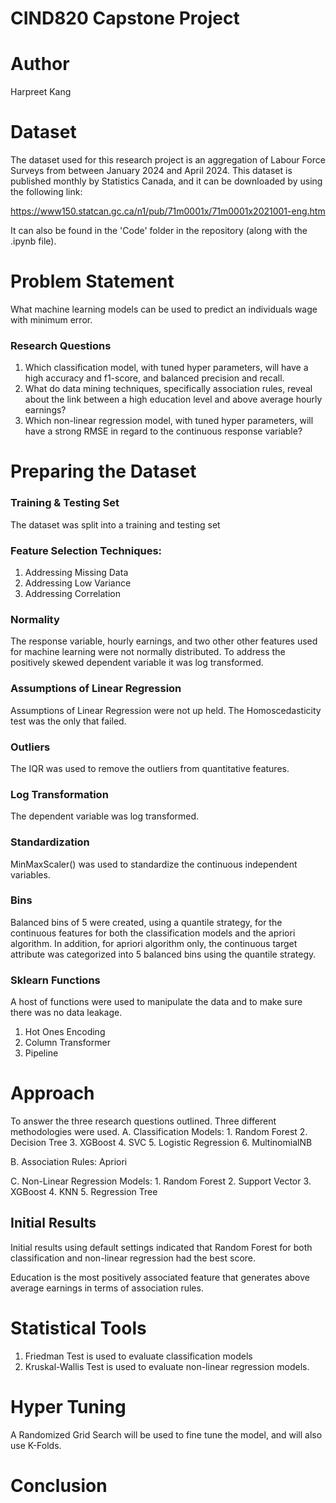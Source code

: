 
# CIND820 Capstone Project

# Author
Harpreet Kang

# Dataset

The dataset used for this research project is an aggregation of Labour Force Surveys from between January 2024 and April 2024. This dataset is published monthly by Statistics Canada, and it can be downloaded by using the following link:

https://www150.statcan.gc.ca/n1/pub/71m0001x/71m0001x2021001-eng.htm

It can also be found in the 'Code' folder in the repository (along with the .ipynb file).

# Problem Statement

What machine learning models can be used to predict an individuals wage with minimum error.

### Research Questions

1.	Which classification model, with tuned hyper parameters, will have a high accuracy and f1-score, and balanced precision and recall.
2.	What do data mining techniques, specifically association rules, reveal about the link between a high education level and above average hourly earnings?
3.	Which non-linear regression model, with tuned hyper parameters, will have a strong RMSE in regard to the continuous response variable?

# Preparing the Dataset

### Training & Testing Set
The dataset was split into a training and testing set

### Feature Selection Techniques:
1. Addressing Missing Data
2. Addressing Low Variance
3. Addressing Correlation

### Normality
The response variable, hourly earnings, and two other other features used for machine learning were not normally distributed. To address the positively skewed dependent variable it was log transformed. 

### Assumptions of Linear Regression
Assumptions of Linear Regression were not up held. The Homoscedasticity test was the only that failed. 

### Outliers
The IQR was used to remove the outliers from quantitative features. 

### Log Transformation
The dependent variable was log transformed. 

### Standardization
MinMaxScaler() was used to standardize the continuous independent variables.

### Bins
Balanced bins of 5 were created, using a quantile strategy, for the continuous features for both the classification models and the apriori algorithm. In addition, for apriori algorithm only, the continuous target attribute was categorized into 5 balanced bins using the quantile strategy. 

### Sklearn Functions
A host of functions were used to manipulate the data and to make sure there was no data leakage. 
1. Hot Ones Encoding
2. Column Transformer
3. Pipeline

# Approach

To answer the three research questions outlined. Three different methodologies were used. 
A. Classification Models:
	1. Random Forest
	2. Decision Tree
	3. XGBoost
	4. SVC
	5. Logistic Regression
	6. MultinomialNB
	
B. Association Rules: Apriori 

C. Non-Linear Regression Models:
	1. Random Forest
	2. Support Vector
	3. XGBoost
	4. KNN
	5. Regression Tree
	 

## Initial Results
Initial results using default settings indicated that Random Forest for both classification and non-linear regression had the best score. 

Education is the most positively associated feature that generates above average earnings in terms of association rules. 

# Statistical Tools

1. Friedman Test is used to evaluate classification models
2. Kruskal-Wallis Test is used to evaluate non-linear regression models. 

# Hyper Tuning
A Randomized Grid Search will be used to fine tune the model, and will also use K-Folds. 

# Conclusion
